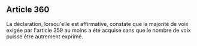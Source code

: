 Article 360
----
La déclaration, lorsqu'elle est affirmative, constate que la majorité de voix
exigée par l'article 359 au moins a été acquise sans que le nombre de voix
puisse être autrement exprimé.
